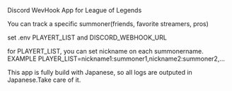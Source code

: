 Discord WevHook App for League of Legends

You can track a specific summoner(friends, favorite streamers, pros)

set .env PLAYERT_LIST and DISCORD_WEBHOOK_URL

for PLAYERT_LIST, you can set nickname on each summonername.
EXAMPLE PLAYER_LIST=nickname1:summoner1,nickname2:summoner2,...

This app is fully build with Japanese, so all logs are outputed in Japanese.Take care of it.
